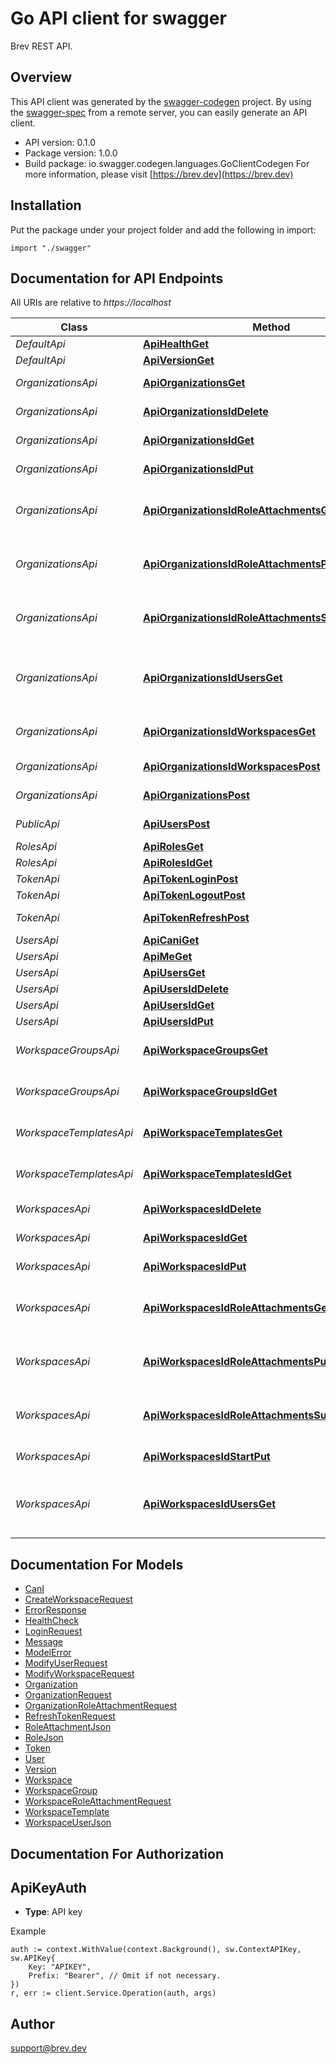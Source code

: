# Go API client for swagger

Brev REST API.

## Overview
This API client was generated by the [swagger-codegen](https://github.com/swagger-api/swagger-codegen) project.  By using the [swagger-spec](https://github.com/swagger-api/swagger-spec) from a remote server, you can easily generate an API client.

- API version: 0.1.0
- Package version: 1.0.0
- Build package: io.swagger.codegen.languages.GoClientCodegen
For more information, please visit [https://brev.dev](https://brev.dev)

## Installation
Put the package under your project folder and add the following in import:
```golang
import "./swagger"
```

## Documentation for API Endpoints

All URIs are relative to *https://localhost*

Class | Method | HTTP request | Description
------------ | ------------- | ------------- | -------------
*DefaultApi* | [**ApiHealthGet**](docs/DefaultApi.md#apihealthget) | **Get** /api/health | Health check
*DefaultApi* | [**ApiVersionGet**](docs/DefaultApi.md#apiversionget) | **Get** /api/version | Version
*OrganizationsApi* | [**ApiOrganizationsGet**](docs/OrganizationsApi.md#apiorganizationsget) | **Get** /api/organizations | Lists organizations
*OrganizationsApi* | [**ApiOrganizationsIdDelete**](docs/OrganizationsApi.md#apiorganizationsiddelete) | **Delete** /api/organizations/{id} | Deletes an organization
*OrganizationsApi* | [**ApiOrganizationsIdGet**](docs/OrganizationsApi.md#apiorganizationsidget) | **Get** /api/organizations/{id} | Get an organization
*OrganizationsApi* | [**ApiOrganizationsIdPut**](docs/OrganizationsApi.md#apiorganizationsidput) | **Put** /api/organizations/{id} | Modifies an organization
*OrganizationsApi* | [**ApiOrganizationsIdRoleAttachmentsGet**](docs/OrganizationsApi.md#apiorganizationsidroleattachmentsget) | **Get** /api/organizations/{id}/role_attachments | Lists an organization&#39;s role attachments
*OrganizationsApi* | [**ApiOrganizationsIdRoleAttachmentsPut**](docs/OrganizationsApi.md#apiorganizationsidroleattachmentsput) | **Put** /api/organizations/{id}/role_attachments | Modifies an organization&#39;s role attachments
*OrganizationsApi* | [**ApiOrganizationsIdRoleAttachmentsSubjectIDDelete**](docs/OrganizationsApi.md#apiorganizationsidroleattachmentssubjectiddelete) | **Delete** /api/organizations/{id}/role_attachments/{subjectID} | Deletes an organization role attachment
*OrganizationsApi* | [**ApiOrganizationsIdUsersGet**](docs/OrganizationsApi.md#apiorganizationsidusersget) | **Get** /api/organizations/{id}/users | Lists a the users attached to the given organization
*OrganizationsApi* | [**ApiOrganizationsIdWorkspacesGet**](docs/OrganizationsApi.md#apiorganizationsidworkspacesget) | **Get** /api/organizations/{id}/workspaces | Lists an organization&#39;s workspaces
*OrganizationsApi* | [**ApiOrganizationsIdWorkspacesPost**](docs/OrganizationsApi.md#apiorganizationsidworkspacespost) | **Post** /api/organizations/{id}/workspaces | Creates a workspace
*OrganizationsApi* | [**ApiOrganizationsPost**](docs/OrganizationsApi.md#apiorganizationspost) | **Post** /api/organizations | Creates an organization
*PublicApi* | [**ApiUsersPost**](docs/PublicApi.md#apiuserspost) | **Post** /api/users | Creates a user
*RolesApi* | [**ApiRolesGet**](docs/RolesApi.md#apirolesget) | **Get** /api/roles | List roles
*RolesApi* | [**ApiRolesIdGet**](docs/RolesApi.md#apirolesidget) | **Get** /api/roles/{id} | Get a role
*TokenApi* | [**ApiTokenLoginPost**](docs/TokenApi.md#apitokenloginpost) | **Post** /api/token/login | Login
*TokenApi* | [**ApiTokenLogoutPost**](docs/TokenApi.md#apitokenlogoutpost) | **Post** /api/token/logout | Logout
*TokenApi* | [**ApiTokenRefreshPost**](docs/TokenApi.md#apitokenrefreshpost) | **Post** /api/token/refresh | Refresh auth tokens
*UsersApi* | [**ApiCaniGet**](docs/UsersApi.md#apicaniget) | **Get** /api/cani | Get cani
*UsersApi* | [**ApiMeGet**](docs/UsersApi.md#apimeget) | **Get** /api/me | Get me
*UsersApi* | [**ApiUsersGet**](docs/UsersApi.md#apiusersget) | **Get** /api/users | List users
*UsersApi* | [**ApiUsersIdDelete**](docs/UsersApi.md#apiusersiddelete) | **Delete** /api/users/{id} | Delete a user
*UsersApi* | [**ApiUsersIdGet**](docs/UsersApi.md#apiusersidget) | **Get** /api/users/{id} | Get a user
*UsersApi* | [**ApiUsersIdPut**](docs/UsersApi.md#apiusersidput) | **Put** /api/users/{id} | Modify a user
*WorkspaceGroupsApi* | [**ApiWorkspaceGroupsGet**](docs/WorkspaceGroupsApi.md#apiworkspacegroupsget) | **Get** /api/workspace_groups | Lists workspace groups
*WorkspaceGroupsApi* | [**ApiWorkspaceGroupsIdGet**](docs/WorkspaceGroupsApi.md#apiworkspacegroupsidget) | **Get** /api/workspace_groups/{id} | Get a workspace group
*WorkspaceTemplatesApi* | [**ApiWorkspaceTemplatesGet**](docs/WorkspaceTemplatesApi.md#apiworkspacetemplatesget) | **Get** /api/workspace_templates | Lists workspace templates
*WorkspaceTemplatesApi* | [**ApiWorkspaceTemplatesIdGet**](docs/WorkspaceTemplatesApi.md#apiworkspacetemplatesidget) | **Get** /api/workspace_templates/{id} | Get a workspace template
*WorkspacesApi* | [**ApiWorkspacesIdDelete**](docs/WorkspacesApi.md#apiworkspacesiddelete) | **Delete** /api/workspaces/{id} | Deletes a workspace
*WorkspacesApi* | [**ApiWorkspacesIdGet**](docs/WorkspacesApi.md#apiworkspacesidget) | **Get** /api/workspaces/{id} | Get a workspace
*WorkspacesApi* | [**ApiWorkspacesIdPut**](docs/WorkspacesApi.md#apiworkspacesidput) | **Put** /api/workspaces/{id} | Modifies a workspace
*WorkspacesApi* | [**ApiWorkspacesIdRoleAttachmentsGet**](docs/WorkspacesApi.md#apiworkspacesidroleattachmentsget) | **Get** /api/workspaces/{id}/role_attachments | Lists a workspace&#39;s role attachments
*WorkspacesApi* | [**ApiWorkspacesIdRoleAttachmentsPut**](docs/WorkspacesApi.md#apiworkspacesidroleattachmentsput) | **Put** /api/workspaces/{id}/role_attachments | Modifies a workspace&#39;s role attachments
*WorkspacesApi* | [**ApiWorkspacesIdRoleAttachmentsSubjectIDDelete**](docs/WorkspacesApi.md#apiworkspacesidroleattachmentssubjectiddelete) | **Delete** /api/workspaces/{id}/role_attachments/{subjectID} | Deletes a workspace role attachment
*WorkspacesApi* | [**ApiWorkspacesIdStartPut**](docs/WorkspacesApi.md#apiworkspacesidstartput) | **Put** /api/workspaces/{id}/start | Starts a workspace
*WorkspacesApi* | [**ApiWorkspacesIdUsersGet**](docs/WorkspacesApi.md#apiworkspacesidusersget) | **Get** /api/workspaces/{id}/users | Lists a the users attached to the given workspace


## Documentation For Models

 - [CanI](docs/CanI.md)
 - [CreateWorkspaceRequest](docs/CreateWorkspaceRequest.md)
 - [ErrorResponse](docs/ErrorResponse.md)
 - [HealthCheck](docs/HealthCheck.md)
 - [LoginRequest](docs/LoginRequest.md)
 - [Message](docs/Message.md)
 - [ModelError](docs/ModelError.md)
 - [ModifyUserRequest](docs/ModifyUserRequest.md)
 - [ModifyWorkspaceRequest](docs/ModifyWorkspaceRequest.md)
 - [Organization](docs/Organization.md)
 - [OrganizationRequest](docs/OrganizationRequest.md)
 - [OrganizationRoleAttachmentRequest](docs/OrganizationRoleAttachmentRequest.md)
 - [RefreshTokenRequest](docs/RefreshTokenRequest.md)
 - [RoleAttachmentJson](docs/RoleAttachmentJson.md)
 - [RoleJson](docs/RoleJson.md)
 - [Token](docs/Token.md)
 - [User](docs/User.md)
 - [Version](docs/Version.md)
 - [Workspace](docs/Workspace.md)
 - [WorkspaceGroup](docs/WorkspaceGroup.md)
 - [WorkspaceRoleAttachmentRequest](docs/WorkspaceRoleAttachmentRequest.md)
 - [WorkspaceTemplate](docs/WorkspaceTemplate.md)
 - [WorkspaceUserJson](docs/WorkspaceUserJson.md)


## Documentation For Authorization

## ApiKeyAuth
- **Type**: API key 

Example
```golang
auth := context.WithValue(context.Background(), sw.ContextAPIKey, sw.APIKey{
	Key: "APIKEY",
	Prefix: "Bearer", // Omit if not necessary.
})
r, err := client.Service.Operation(auth, args)
```

## Author

support@brev.dev

